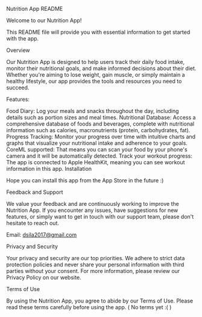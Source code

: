 Nutrition App README

Welcome to our Nutrition App!

This README file will provide you with essential information to get started with the app.

Overview

Our Nutrition App is designed to help users track their daily food intake, monitor their nutritional goals, and make informed decisions about their diet. Whether you're aiming to lose weight, gain muscle, or simply maintain a healthy lifestyle, our app provides the tools and resources you need to succeed.

Features:

Food Diary: Log your meals and snacks throughout the day, including details such as portion sizes and meal times.
Nutritional Database: Access a comprehensive database of foods and beverages, complete with nutritional information such as calories, macronutrients (protein, carbohydrates, fat).
Progress Tracking: Monitor your progress over time with intuitive charts and graphs that visualize your nutritional intake and adherence to your goals.
CoreML supported: That means you can scan your food by your phone's camera and it will be automatically detected.
Track your workout progress: The app is connected to Apple HealthKit, meaning you can see workout information in this app.
Installation

Hope you can install this app from the App Store in the future :)

Feedback and Support

We value your feedback and are continuously working to improve the Nutrition App. If you encounter any issues, have suggestions for new features, or simply want to get in touch with our support team, please don't hesitate to reach out.

Email: dsila2017@gmail.com

Privacy and Security

Your privacy and security are our top priorities. We adhere to strict data protection policies and never share your personal information with third parties without your consent. For more information, please review our Privacy Policy on our website.

Terms of Use

By using the Nutrition App, you agree to abide by our Terms of Use. Please read these terms carefully before using the app. ( No terms yet :( )
